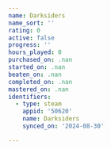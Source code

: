 ```yaml
---
name: Darksiders
name_sort: ''
rating: 0
active: false
progress: ''
hours_played: 0
purchased_on: .nan
started_on: .nan
beaten_on: .nan
completed_on: .nan
mastered_on: .nan
identifiers:
  - type: steam
    appid: '50620'
    name: Darksiders
    synced_on: '2024-08-30'

---
```

